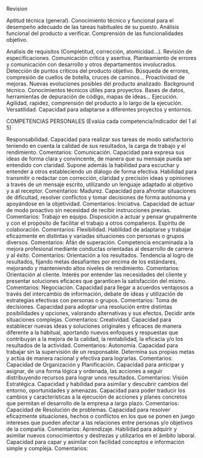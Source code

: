 Revision



Aptitud técnica (general). Conocimiento técnico y funcional para el desempeño adecuado de las tareas habituales de su puesto.
Análisis funcional del producto a verificar. Comprensión de las funcionalidades objetivo.


Analisis de requisitos (Completitud, corrección, atomicidad...). Revisión de especificaciones.
Comunicación crítica y asertiva. Planteamiento de errores y comunicación con desarrollo y otros departamentos involucrados.
Detección de puntos críticos del producto objetivo. Búsqueda de errores, compresión de cuellos de botella, cruces de caminos...
Proactividad de mejoras. Nuevas evoluciones posibles del producto analizado.
Background técnico. Conocimientos técnicos útiles para proyectos. Bases de datos, herramientas de depuración de código, mapas de ideas...
Ejecución. Agilidad, rapidez, comprensión del producto a lo largo de la ejecución.
Versatilidad. Capacidad para adaptarse a diferentes proyectos y entornos.



COMPETENCIAS PERSONALES (Evalúa cada competencia/indicador del 1 al 5)


Responsabilidad. Capacidad para realizar sus tareas de modo satisfactorio teniendo en cuenta la calidad de sus resultados, la carga de trabajo y el rendimiento.
Comentarios: 
Comunicación. Capacidad para expresa sus ideas de forma clara y convincente, de manera que su mensaje pueda ser entendido con claridad. Supone además la habilidad para escuchar y entender a otros estableciendo un diálogo de forma efectiva. Habilidad para transmitir o redactar con corrección, claridad y precisión ideas y opiniones a través de un mensaje escrito, utilizando un lenguaje adaptado al objetivo  y a al receptor.
Comentarios: 
Madurez. Capacidad para afrontar situaciones de dificultad, resolver conflictos y tomar decisiones de forma autónoma y apoyándose en la objetividad.
Comentarios:
Iniciativa. Capacidad de actuar de modo proactivo sin necesidad de recibir instrucciones previas.
Comentarios: 
Trabajo en equipo. Disposición a actuar y pensar grupalmente y con el propósito de facilitar el trabajo a otros compañeros. Espíritu de colaboración.
Comentarios:
Flexibilidad. Habilidad de adaptarse y trabajar eficazmente en distintas y variadas situaciones con personas o grupos diversos.
Comentarios:
Afán de superación. Competencia encaminada a la mejora profesional mediante conductas orientadas al desarrollo de carrera y al éxito.
Comentarios:
Orientación a los resultados. Tendencia al logro de resultados, fijando metas desafiantes por encima de los estándares, mejorando y manteniendo altos niveles de rendimiento.
Comentarios: 
Orientación al cliente. Interés por entender las necesidades del cliente y presentar soluciones eficaces que garanticen la satisfacción del mismo.
Comentarios:
Negociación. Capacidad para llegar a acuerdos ventajosos a través del intercambio de información, debate de ideas y utilización de estrategias efectivas con personas o grupos.
Comentarios: 
Toma de decisiones. Capacidad para adoptar una resolución entre distintas posibilidades y opciones, valorando alternativas y sus efectos. Decidir ante situaciones complejas.
Comentarios:
Creatividad. Capacidad para establecer nuevas ideas y soluciones originales y eficaces de manera diferente a la habitual, aportando nuevos enfoques y respuestas que contribuyan a la mejora de la calidad, la rentabilidad, la eficacia y/o los resultados de la actividad.
Comentarios:
Autonomía. Capacidad para trabajar sin la supervisión de un responsable. Determina sus propias metas y actúa de manera racional y efectiva para lograrlas.
Comentarios:
Capacidad de Organización y Planificación. Capacidad para anticipar y asignar, de una forma lógica y ordenada, las acciones a seguir distribuyendo recursos para lograr unos resultados.
Comentarios:
Visión Estratégica. Capacidad y habilidad para asimilar y descubrir cambios del entorno, oportunidades y amenazas. Capacidad para poder traducir los cambios y características a la ejecución de acciones y planes concretos que permitan el desarrollo de la empresa a largo plazo.
Comentarios: 
Capacidad de Resolución de problemas. Capacidad para resolver eficazmente situaciones, hechos o conflictos en los que se ponen en juego intereses que pueden afectar a las relaciones entre personas y/o objetivos de la compañía.
Comentarios:
Aprendizaje. Habilidad para adquirir y asimilar nuevos conocimientos y destrezas y utilizarlos en el ámbito laboral. Capacidad para capar y asimilar con facilidad conceptos e información simple y compleja.
Comentarios:

